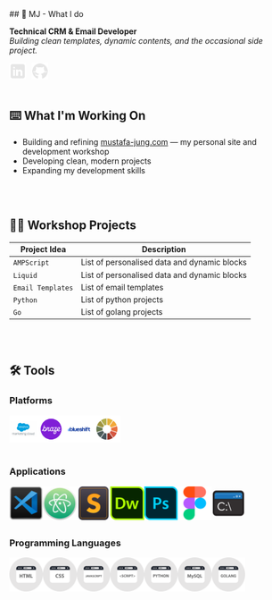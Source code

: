 <!DOCTYPE html>

<html>
  <head>
   <link rel="stylesheet" type="text/css" href="https://github.com/mjgodzilla86/mjgodzilla86/blob/main/style.css">
  </head>
    <body>
      ## 🦖 MJ - What I do

**Technical CRM & Email Developer**  
*Building clean templates, dynamic contents, and the occasional side project.*

<a href="https://www.linkedin.com/in/mustafajung/">
  <img align="left" alt="LinkedIn" width="30px" style="padding-right:10px;" src="images/social-media/linkedin-logo.png"/>
</a>
<a href="https://github.com/mjgodzilla86">
  <img align="left" alt="GitHub" width="30px" style="padding-right:10px;" src="images/social-media/github-logo.png"/>
</a>

<br/>
<br/>
<br/>

## ⌨️ What I'm Working On
- Building and refining [mustafa-jung.com](https://www.mustafa-jung.com) — my personal site and development workshop
- Developing clean, modern projects
- Expanding my development skills

<br/>
<br/>

## 👷‍♂️ Workshop Projects
| Project Idea | Description |
|--------|----------|
| `AMPScript` | List of personalised data and dynamic blocks |
| `Liquid` | List of personalised data and dynamic blocks |
| `Email Templates` | List of email templates |
| `Python` | List of python projects |
| `Go` | List of golang projects |

<br/>
<br/>

## 🛠 Tools  


### Platforms
  
<img align="left" alt="Salesforce Marketing Cloud" width="50px" style="" src="images/social-media/sfmc.png"/>
<img align="left" alt="Braze" width="50px" style="" src="images/social-media/braze.png"/>
<img align="left" alt="Blueshift" width="50px" style="" src="images/social-media/blueshift.png"/>
<img align="left" alt="Litmus" width="50px" style="" src="images/social-media/litmus.png"/> 

<br/>
<br/>
<br/>
<br/>  
  
### Applications

<img align="left" alt="VS Code" width="12%" style="" src="images/social-media/vscode.png"/>
<img align="left" alt="ATOM" width="12%" style="" src="images/social-media/atom.png"/>
<img align="left" alt="Sublime Text" width="12%" style="" src="images/social-media/sublimetext.png"/>
<img align="left" alt="Dreamweaver" width="12%" style="" src="images/social-media/dreamweaver.png"/>
<img align="left" alt="Photoshop" width="12%" style="" src="images/social-media/photoshop.png"/>
<img align="left" alt="Figma" width="12%" style="" src="images/social-media/figma.png"/>
<img align="left" alt="Command Prompt" width="12%" style="" src="images/social-media/commandprompt.png"/>  

<br/>
<br/>
<br/>
<br/>  
  
### Programming Languages

<img align="left" alt="HTML" width="12%" style="" src="images/social-media/html.png"/>
<img align="left" alt="CSS" width="12%" style="" src="images/social-media/css.png"/>
<img align="left" alt="Javascript" width="12%" style="" src="images/social-media/javascript.png"/>
<img align="left" alt="Scripting" width="12%" style="" src="images/social-media/script.png"/>
<img align="left" alt="Python" width="12%" style="" src="images/social-media/python.png"/>
<img align="left" alt="MySQL" width="12%" style="" src="images/social-media/mysql.png"/>
<img align="left" alt="Golang" width="12%" style="" src="images/social-media/golang.png"/>

<br/>
<br/>
<br/>
<br/>



<!---

- 👋 Hi, I’m @mjgodzilla86
- 👀 I’m interested in ...
- 🌱 I’m currently learning new technical skills...
- 💞️ I’m looking to collaborate on ...
- 📫 How to reach me ...
- 😄 Pronouns: ...
- ⚡ Fun fact: ...


mjgodzilla86/mjgodzilla86 is a ✨ special ✨ repository because its `README.md` (this file) appears on your GitHub profile.
You can click the Preview link to take a look at your changes.
--->

</body>
</html>
